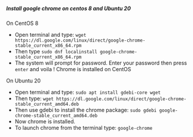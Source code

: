 ##### Install google chrome on centos 8 and Ubuntu 20

On CentOS 8
- Open terminal and type: `wget https://dl.google.com/linux/direct/google-chrome-stable_current_x86_64.rpm`
- Then type `sudo dnf localinstall google-chrome-stable_current_x86_64.rpm`
- The system will prompt for password. Enter your password then press `enter` and voila !
Chrome is installed on CentOS

On Ubuntu 20
- Open terminal and type: `sudo apt install gdebi-core wget`
- Then type: `wget https://dl.google.com/linux/direct/google-chrome-stable_current_amd64.deb`
- Then use gdebi to install the chrome package: `sudo gdebi google-chrome-stable_current_amd64.deb`
- Now chrome is installed.
- To launch chrome from the terminal type: `google-chrome`
